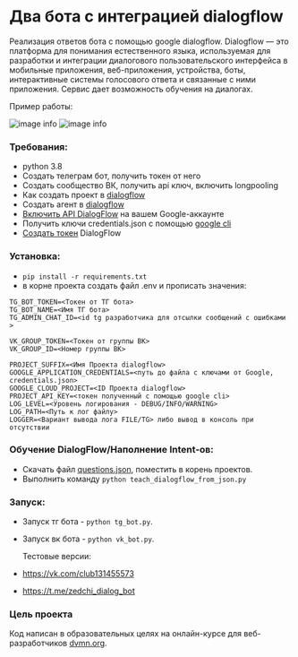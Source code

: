 # Два бота с интеграцией dialogflow

Реализация ответов бота с помощью google dialogflow.
Dialogflow — это платформа для понимания естественного языка, используемая для разработки и интеграции диалогового пользовательского интерфейса в мобильные приложения, веб-приложения, устройства, боты, интерактивные системы голосового ответа и связанные с ними приложения.
Сервис дает возможность обучения на диалогах.

Пример работы:

![image info](https://dvmn.org/filer/canonical/1569214094/323/)
![image info](https://dvmn.org/filer/canonical/1569214089/322/)

### Требования:

- python 3.8
- Создать телеграм бот, получить токен от него
- Создать сообщество ВК, получить api ключ, включить longpooling
- Как создать проект в [dialogflow](https://cloud.google.com/dialogflow/docs/quick/setup)
- Создать агент в [dialogflow](https://cloud.google.com/dialogflow/docs/quick/build-agent)
- [Включить API DialogFlow](https://cloud.google.com/dialogflow/es/docs/quick/setup#api) на вашем Google-аккаунте
- Получить ключи credentials.json c помощью [google cli](https://cloud.google.com/dialogflow/es/docs/quick/setup#sdk)
- [Создать токен](https://cloud.google.com/docs/authentication/api-keys) DialogFlow

### Установка:

- `pip install -r requirements.txt`
- в корне проекта создать файл .env и прописать значения:

```
TG_BOT_TOKEN=<Токен от ТГ бота>
TG_BOT_NAME=<Имя ТГ бота>
TG_ADMIN_CHAT_ID=<id tg разработчика для отсылки сообщений с ошибками >

VK_GROUP_TOKEN=<Токен от группы ВК>
VK_GROUP_ID=<Номер группы ВК>

PROJECT_SUFFIX=<Имя Проекта dialogflow>
GOOGLE_APPLICATION_CREDENTIALS=<путь до файла с ключами от Google, credentials.json>
GOOGLE_CLOUD_PROJECT=<ID Проекта dialogflow>
PROJECT_API_KEY=<токен полученный с помощью google cli>
LOG_LEVEL=<Уровень логирования - DEBUG/INFO/WARNING>
LOG_PATH=<Путь к лог файлу>
LOGGER=<Вариант вывода лога FILE/TG> либо вывод в консоль при отсутствии
```

### Обучение DialogFlow/Наполнение Intent-ов:

- Скачать файл [questions.json](https://dvmn.org/media/filer_public/a7/db/a7db66c0-1259-4dac-9726-2d1fa9c44f20/questions.json), поместить в корень проектов.
- Выполнить команду `python teach_dialogflow_from_json.py`

### Запуск:

- Запуск тг бота - `python tg_bot.py`.
- Запуск вк бота - `python vk_bot.py`.

  Тестовые версии:
  
- https://vk.com/club131455573
- https://t.me/zedchi_dialog_bot

### Цель проекта

Код написан в образовательных целях на онлайн-курсе для веб-разработчиков [dvmn.org](https://dvmn.org/).
